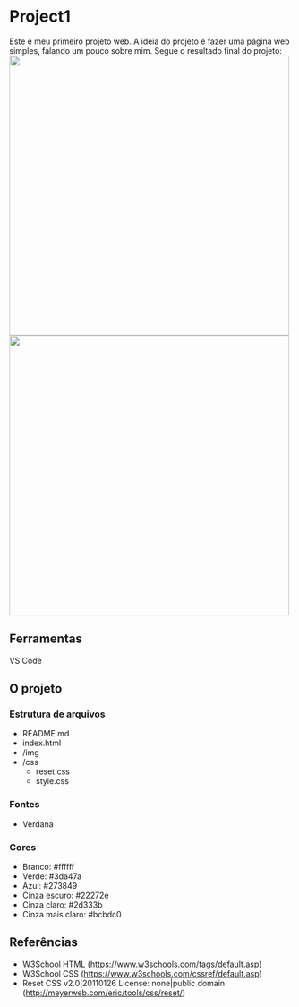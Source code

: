 # Project1

Este é meu primeiro projeto web. A ideia do projeto é fazer uma página web simples, falando um pouco sobre mim. Segue o resultado final do projeto: <br>
<img src="https://user-images.githubusercontent.com/97403639/161593915-216e181f-f3a0-4bea-a032-614e7413b3e9.png" width="500px">
<img src="https://user-images.githubusercontent.com/97403639/161593923-b5757351-bb07-42f9-9ba0-a5504b3fa6d0.png" width="500px">

## Ferramentas

VS Code

##  O projeto

### Estrutura de arquivos

- README.md
- index.html
- /img
- /css
  - reset.css
  - style.css

### Fontes

- Verdana

### Cores

- Branco: #ffffff
- Verde: #3da47a
- Azul: #273849
- Cinza escuro: #22272e
- Cinza claro: #2d333b
- Cinza mais claro: #bcbdc0

## Referências

- W3School HTML (https://www.w3schools.com/tags/default.asp)
- W3School CSS (https://www.w3schools.com/cssref/default.asp)
- Reset CSS v2.0|20110126 License: none|public domain (http://meyerweb.com/eric/tools/css/reset/)
